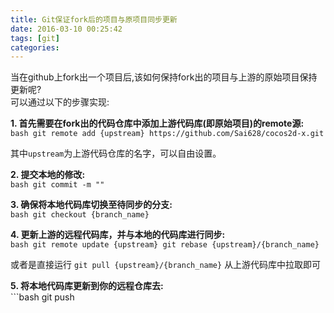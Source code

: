 ```yaml
---
title: Git保证fork后的项目与原项目同步更新
date: 2016-03-10 00:25:42
tags: [git]
categories:
---
```



当在github上fork出一个项目后,该如何保持fork出的项目与上游的原始项目保持更新呢?   
可以通过以下的步骤实现:
<!-- more -->

__1. 首先需要在fork出的代码仓库中添加上游代码库(即原始项目)的remote源:__  
	```bash
	git remote add {upstream} https://github.com/Sai628/cocos2d-x.git
	```
	
   其中`upstream`为上游代码仓库的名字，可以自由设置。 
	
__2. 提交本地的修改:__  
	```bash
	git commit -m ""
	```
	
__3. 确保将本地代码库切换至待同步的分支:__  
	```bash
	git checkout {branch_name}
	```

__4. 更新上游的远程代码库，并与本地的代码库进行同步:__  
	```bash
	git remote update {upstream}
	git rebase {upstream}/{branch_name}
	```
	
   或者是直接运行 `git pull {upstream}/{branch_name}` 从上游代码库中拉取即可

__5. 将本地代码库更新到你的远程仓库去:__  
	```bash
	git push
   ```
    
